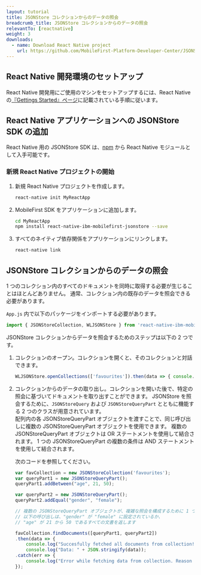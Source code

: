 ```yaml
---
layout: tutorial
title: JSONStore コレクションからのデータの照会
breadcrumb_title: JSONStore コレクションからのデータの照会
relevantTo: [reactnative]
weight: 3
downloads:
  - name: Download React Native project
    url: https://github.com/MobileFirst-Platform-Developer-Center/JSONStoreReactNative
---
```

<!-- NLS_CHARSET=UTF-8 -->
##  React Native 開発環境のセットアップ
React Native 開発用にご使用のマシンをセットアップするには、React Native の[『Gettings Started』ページ](https://facebook.github.io/react-native/docs/getting-started.html)に記載されている手順に従います。

##  React Native アプリケーションへの JSONStore SDK の追加
React Native 用の JSONStore SDK は、[npm](https://www.npmjs.com/package/react-native-mobilefirst-jsonstore) から React Native モジュールとして入手可能です。

### 新規 React Native プロジェクトの開始
1. 新規 React Native プロジェクトを作成します。
    ```bash
    react-native init MyReactApp
    ```

2. MobileFirst SDK をアプリケーションに追加します。
    ```bash
    cd MyReactApp
    npm install react-native-ibm-mobilefirst-jsonstore --save
    ```

3.  すべてのネイティブ依存関係をアプリケーションにリンクします。
    ```bash
    react-native link
    ```

## JSONStore コレクションからのデータの照会
1 つのコレクション内のすべてのドキュメントを同時に取得する必要が生じることはほとんどありません。 通常、コレクション内の既存のデータを照会できる必要があります。

`App.js` 内で以下のパッケージをインポートする必要があります。

```javascript
import { JSONStoreCollection, WLJSONStore } from 'react-native-ibm-mobilefirst-jsonstore';
```

JSONStore コレクションからデータを照会するためのステップは以下の 2 つです。

1. コレクションのオープン。コレクションを開くと、そのコレクションと対話できます。
    ```javascript
    WLJSONStore.openCollections(['favourites']).then(data => { console.log(data); }).catch(err =>{ console.log(err); });
    ```

2. コレクションからのデータの取り出し。コレクションを開いた後で、特定の照会に基づいてドキュメントを取り出すことができます。 JSONStore を照会するために、`JSONStoreQuery` および `JSONStoreQueryPart` とともに機能する 2 つのクラスが用意されています。<br/>
    配列内の各 JSONStoreQueryPart オブジェクトを渡すことで、同じ呼び出しに複数の JSONStoreQueryPart オブジェクトを使用できます。
    複数の JSONStoreQueryPart オブジェクトは OR ステートメントを使用して結合されます。
    1 つの JSONStoreQueryPart の複数の条件は AND ステートメントを使用して結合されます。

    次のコードを参照してください。

    ```javascript
    var favCollection = new JSONStoreCollection('favourites');
    var queryPart1 = new JSONStoreQueryPart();
    queryPart1.addBetween("age", 21, 50);

    var queryPart2 = new JSONStoreQueryPart();
    queryPart2.addEqual("gender", "female");

    // 複数の JSONStoreQueryPart オブジェクトが、複雑な照会を構成するために 1 つの配列でどのように渡されているかに注目してください
    // 以下の呼び出しは、"gender" が "female" に設定されているか、
    // "age" が 21 から 50 であるすべての文書を返します

    favCollection.findDocuments([queryPart1, queryPart2])
    .then(data => {
    	console.log("Succesfully fetched all documents from collection!"));
    	console.log("Data: " + JSON.stringify(data));
    .catch(err => {
    	console.log("Error while fetching data from collection. Reason : " + err);
    });
    ```    
